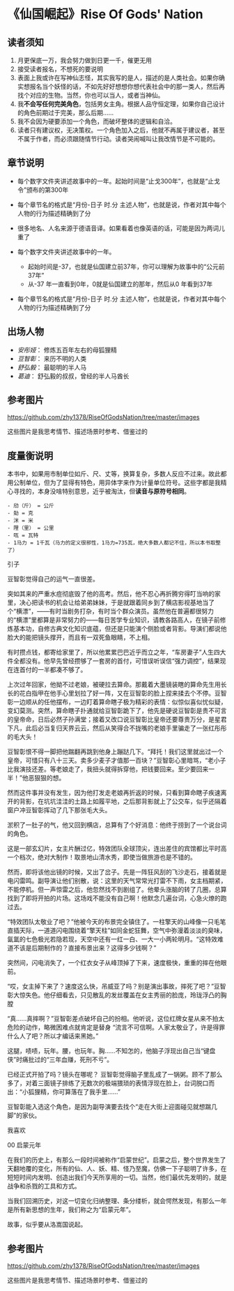 # 《仙国崛起》Rise Of Gods' Nation

## 读者须知

1. 月更保底一万，我会努力做到日更一千，催更无用
2. 接受读者报名，不想死的要说明
3. 表面上我或许在写神仙志怪，其实我写的是人，描述的是人类社会。如果你确实想报名当个妖怪的话，不如先好好想想你想代表社会中的那一类人，然后再找个对应的生物。当然，你也可以当人，或者当神仙。
4. 我**不会写任何完美角色**，包括男女主角。根据人品守恒定理，如果你自己设计的角色前期过于完美，那么后期……
5. 我不会因为硬要添加一个角色，而破坏整体的逻辑和自洽。
6. 读者只有建议权，无决策权。一个角色加入之后，他就不再属于建议者，甚至不属于作者，而必须跟随情节行动。读者哭闹喊叫让我改情节是不可能的。

## 章节说明

+ 每个数字文件夹讲述故事中的一年。起始时间是“止戈300年”，也就是“止戈令”颁布的第300年
+ 每个章节名的格式是“月份-日子 时.分 主述人物”，也就是说，作者对其中每个人物的行为描述精确到了分
+ 很多地名、人名来源于德语音译。如果看着也像英语的话，可能是因为两词儿重了

+ 每个数字文件夹讲述故事中的一年。  
  - 起始时间是-37，也就是仙国建立前37年，你可以理解为故事中的“公元前37年”  
  - 从-37 年一直看到0年，0就是仙国建立的那年，然后从0 年看到37年  
+ 每个章节名的格式是“月份-日子 时.分 主述人物”，也就是说，作者对其中每个人物的行为描述精确到了分

## 出场人物

+ *安彤娅*： 修炼五百年左右的母狐狸精
+ *豆智彰*： 来历不明的人类
+ *舒弘毅*： 最聪明的半人马
+ *葛迪*： 舒弘毅的叔叔，曾经的半人马酋长

## 参考图片

https://github.com/zhy1378/RiseOfGodsNation/tree/master/images

这些图片是我思考情节、描述场景时参考、借鉴过的

## 度量衡说明

本书中，如果用市制单位如斤、尺、丈等，换算复杂，多数人反应不过来。故此都用公制单位，但为了显得有特色，用异体字来作为计量单位符号。这些字都是我精心寻找的，本身没啥特别意思，近乎被淘汰，但**读音与原符号相同**。

	- 劤（斤） = 公斤
	- 勀 = 克
	- 洣 = 米
	- 䧉（里） = 公里
	- 咓 = 瓦特
	- 1马力 = 1千瓦（马力的定义很邪性，1马力=735瓦，绝大多数人都记不住，所以本书取整了）

引子

豆智彰觉得自己的运气一直很差。

突如其来的严重水痘彻底毁了他的高考。然后，他不忍心再折腾穷得叮当响的家里，决心把读书的机会让给弟弟妹妹，于是就跟着同乡到了横店影视基地当了个“横漂”，——有时当剧务打杂，有时当个群众演员。虽然他在普遍都很努力的“横漂”里都算是非常努力的——每日苦学专业知识，请教各路高人，在镜子前修炼基本功，自修古典文化知识底蕴，但还是只能演个侧脸或者背影。导演们都说他脸大的能把镜头撑开，而且有一双死鱼眼睛，不上相。

有时攒点钱，都寄给家里了，所以他累累巴巴近乎而立之年，“车房妻子”人生四大件全都没有。他早先曾经攒够了一套房的首付，可惜误听误信“强力调控”，结果现在连首付的一半都凑不够了。

上次过年回家，他拗不过老娘，被硬拉去算命。那戴着大墨镜装瞎的算命先生用长长的花白指甲在他手心里划拉了好一阵，又在豆智彰的脸上捏来揉去个不停。豆智彰一边顺从的任他摆布，一边盯着算命瞎子极为精彩的表情：似惊似喜似忧似疑，变幻莫测。突然，算命瞎子扑通就给豆智彰跪下了，他先是硬说豆智彰是贵不可言的皇帝命，日后必然子孙满堂；接着又改口说豆智彰比皇帝还要尊贵万分，是星君下凡，此后必当复归天界云云，然后从笑得合不拢嘴的老娘手里骗走了一张红彤彤的毛大头！

豆智彰恨不得一脚把他踹翻再跳到他身上蹦跶几下。“拜托！我们这里就出过一个皇帝，可惜只有八十三天。卖多少麦子才值那一百块？”豆智彰心里暗骂，“老小子比我演技还差。等老娘走了，我扭头就得拆穿他，把钱要回来。至少要回来一半！”他恶狠狠的想。

然而这件事并没有发生，因为他打发走老娘再折返的时候，只看到算命瞎子疾速离开的背影，在坑坑洼洼的土路上如履平地，之后那背影就上了公交车，似乎还隔着窗户冲豆智彰挥动了几下那张毛大头。

淤积了一肚子的气，他又回到横店，总算有了个好消息：他终于捞到了一个说台词的角色。

这是一部玄幻片，女主片酬过亿，特效团队全球顶尖，连出差住的宾馆都比平时高一个档次，绝对大制作！取景地山清水秀，即使当做旅游也是不错的。

然而，即将该他出镜的时候，又出了岔子。先是一阵狂风刮的飞沙走石，接着就是电闪雷鸣。副导演让他们别散，说：这里的天气常常光打雷不下雨，女主档期紧，不能停机。但一声惊雷之后，他忽然找不到剧组了。他晕头涨脑的转了几圈，总算找到了即将开拍的片场。这场戏不能没有自己啊！他默念几遍台词，心急火燎的跑过去。

“特效团队太敬业了吧？”他被今天的布景完全镇住了。一柱擎天的山峰像一只毛笔直插天际，一道道闪电围绕着“擎天柱”如同金蛇狂舞，空气中弥漫着淡淡的臭味，氤氲的七色极光若隐若现，天空中还有一红一白、一大一小两轮明月。“这特效难道不该是后期制作的？直接布景出来？这得多少钱啊？”

突然间，闪电消失了，一个红衣女子从峰顶掉了下来，速度极快，重重的摔在他眼前。

“哎，女主掉下来了？速度这么快，吊威亚了吗？别是演出事故，摔死了吧？”豆智彰大惊失色。他仔细看去，只见散乱的发丝覆盖在女主秀丽的脸庞，玲珑浮凸的胸膛

“真……真摔啊？”豆智彰差点破坏自己的扮相。他听说，这位红牌女星从来不拍太危险的动作，略微困难点就肯定是替身 “流言不可信啊。人家太敬业了，许是得罪什么人了吧？所以才编话来黑她。”

这腿，啧啧，玩年。腰，也玩年。胸……不知怎的，他脑子浮现出自己当“键盘侠”时痛批过的“三年血赚，死刑不亏”。

已经正式开拍了吗？镜头在哪呢？ 豆智彰觉得脑子里乱成了一锅粥。顾不了那么多了，对着三面镜子排练了无数次的极端猥琐的表情浮现在脸上，台词脱口而出：“小狐狸精，你可算落在了我手里……”

豆智彰能入选这个角色，是因为副导演要去找个“走在大街上迎面碰见就想踹几脚”的家伙。

我喜欢

00 启蒙元年

在我们的历史上，有那么一段时间被称作“启蒙世纪”。启蒙之后，整个世界发生了天翻地覆的变化，所有的仙、人、妖、精、怪乃至魔，仿佛一下子聪明了许多，在短短时间内发明、创造出我们今天所享用的一切。当然，他们最优先发明的，就是战争和杀戮的工具和方式。

当我们回溯历史，对这一切变化归纳整理、条分缕析，就会愕然发现，有那么一年是所有新思想的生年，我们称之为“启蒙元年”。

故事，似乎要从洛嵩国说起。

## 参考图片

https://github.com/zhy1378/RiseOfGodsNation/tree/master/images

这些图片是我思考情节、描述场景时参考、借鉴过的
